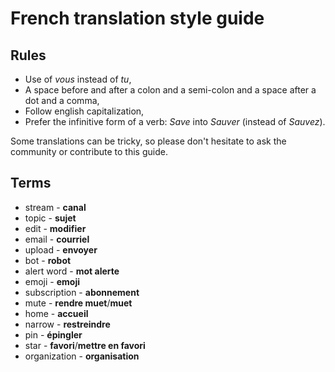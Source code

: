 # French translation style guide

## Rules

- Use of _vous_ instead of _tu_,
- A space before and after a colon and a semi-colon and a space after a dot and a comma,
- Follow english capitalization,
- Prefer the infinitive form of a verb: _Save_ into _Sauver_ (instead of _Sauvez_).

Some translations can be tricky, so please don't hesitate to ask the community or contribute to this guide.

## Terms

- stream - **canal**
- topic - **sujet**
- edit - **modifier**
- email - **courriel**
- upload - **envoyer**
- bot - **robot**
- alert word - **mot alerte**
- emoji - **emoji**
- subscription - **abonnement**
- mute - **rendre muet**/**muet**
- home - **accueil**
- narrow - **restreindre**
- pin - **épingler**
- star - **favori**/**mettre en favori**
- organization - **organisation**
